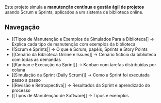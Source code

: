

Este projeto simula a **manutenção contínua e gestão ágil de projetos** usando Scrum e Sprints, aplicados a um sistema de biblioteca online.

## Navegação
- [[Tipos de Manutenção e Exemplos de Simulados Para a Biblioteca]] → Explica cada tipo de manutenção com exemplos da biblioteca
- [[Scrum e Sprints]] → O que é Scrum, papéis, Sprints e Story Points
- [[Cenário da Biblioteca Online e Issues]] → Cenário fictício da biblioteca com todas as demandas
- [[Kanban e Execução da Sprint]] → Kanban com tarefas distribuídas por coluna
- [[Simulação da Sprint (Daily Scrum)]] → Como a Sprint foi executada passo a passo
- [[Revisão e Retrospectiva]] → Resultados da Sprint e aprendizado do processo
- [[Tipos de Manutenção de Software]] → Tipos e exemplos 



